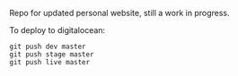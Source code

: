 Repo for updated personal website, still a work in progress.

To deploy to digitalocean:

    git push dev master
    git push stage master
    git push live master